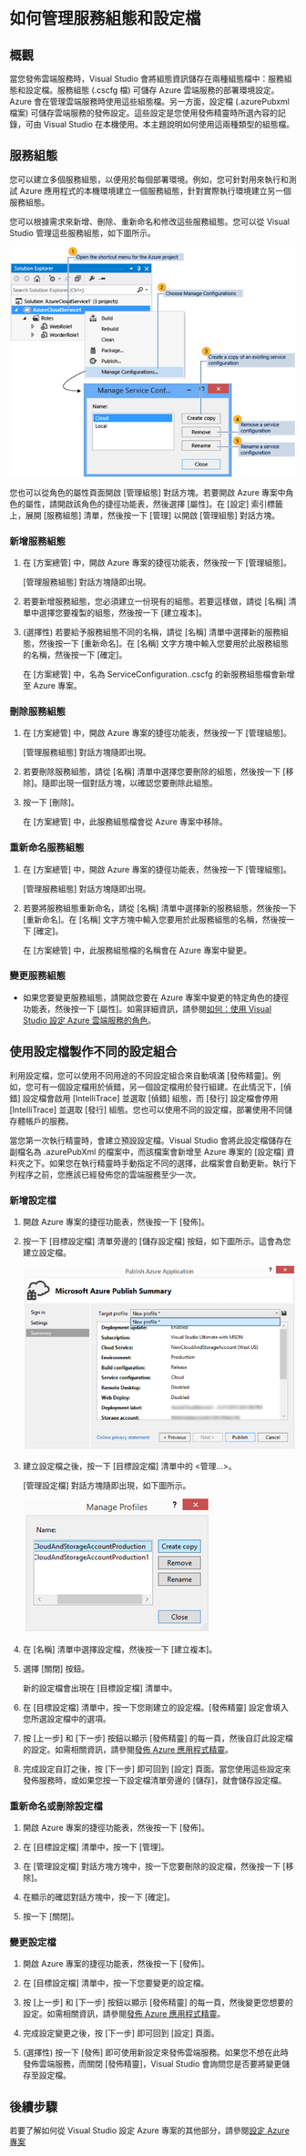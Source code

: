 <properties
   pageTitle="如何管理服務組態和設定檔"
   description="了解如何使用服務組態和設定檔組態檔案 | 其儲存部署環境的設定及雲端服務的發佈設定。"
   services="visual-studio-online"
   documentationCenter="na"
   authors="kempb"
   manager="douge"
   editor="tglee" />
<tags
   ms.service="multiple"
   ms.devlang="dotnet"
   ms.topic="article"
   ms.tgt_pltfrm="na"
   ms.workload="multiple"
   ms.date="08/13/2015"
   ms.author="kempb" />

# 如何管理服務組態和設定檔

## 概觀

當您發佈雲端服務時，Visual Studio 會將組態資訊儲存在兩種組態檔中：服務組態和設定檔。服務組態 (.cscfg 檔) 可儲存 Azure 雲端服務的部署環境設定。Azure 會在管理雲端服務時使用這些組態檔。另一方面，設定檔 (.azurePubxml 檔案) 可儲存雲端服務的發佈設定。這些設定是您使用發佈精靈時所選內容的記錄，可由 Visual Studio 在本機使用。本主題說明如何使用這兩種類型的組態檔。

## 服務組態

您可以建立多個服務組態，以便用於每個部署環境。例如，您可針對用來執行和測試 Azure 應用程式的本機環境建立一個服務組態，針對實際執行環境建立另一個服務組態。

您可以根據需求來新增、刪除、重新命名和修改這些服務組態。您可以從 Visual Studio 管理這些服務組態，如下圖所示。

![管理服務組態](./media/vs-azure-tools-service-configurations-and-profiles-how-to-manage/manage-service-config.png)

您也可以從角色的屬性頁面開啟 [管理組態] 對話方塊。若要開啟 Azure 專案中角色的屬性，請開啟該角色的捷徑功能表，然後選擇 [屬性]。在 [設定] 索引標籤上，展開 [服務組態] 清單，然後按一下 [管理] 以開啟 [管理組態] 對話方塊。

### 新增服務組態

1. 在 [方案總管] 中，開啟 Azure 專案的捷徑功能表，然後按一下 [管理組態]。

    [管理服務組態] 對話方塊隨即出現。

1. 若要新增服務組態，您必須建立一份現有的組態。若要這樣做，請從 [名稱] 清單中選擇您要複製的組態，然後按一下 [建立複本]。

1. (選擇性) 若要給予服務組態不同的名稱，請從 [名稱] 清單中選擇新的服務組態，然後按一下 [重新命名]。在 [名稱] 文字方塊中輸入您要用於此服務組態的名稱，然後按一下 [確定]。

    在 [方案總管] 中，名為 ServiceConfiguration.<New Name>.cscfg 的新服務組態檔會新增至 Azure 專案。


### 刪除服務組態

1. 在 [方案總管] 中，開啟 Azure 專案的捷徑功能表，然後按一下 [管理組態]。

    [管理服務組態] 對話方塊隨即出現。

1. 若要刪除服務組態，請從 [名稱] 清單中選擇您要刪除的組態，然後按一下 [移除]。隨即出現一個對話方塊，以確認您要刪除此組態。

1. 按一下 [刪除]。

     在 [方案總管] 中，此服務組態檔會從 Azure 專案中移除。


### 重新命名服務組態

1. 在 [方案總管] 中，開啟 Azure 專案的捷徑功能表，然後按一下 [管理組態]。

    [管理服務組態] 對話方塊隨即出現。

1. 若要將服務組態重新命名，請從 [名稱] 清單中選擇新的服務組態，然後按一下 [重新命名]。在 [名稱] 文字方塊中輸入您要用於此服務組態的名稱，然後按一下 [確定]。

    在 [方案總管] 中，此服務組態檔的名稱會在 Azure 專案中變更。

### 變更服務組態

- 如果您要變更服務組態，請開啟您要在 Azure 專案中變更的特定角色的捷徑功能表，然後按一下 [屬性]。如需詳細資訊，請參閱[如何：使用 Visual Studio 設定 Azure 雲端服務的角色](https://msdn.microsoft.com/library/azure/hh369931.aspx)。

## 使用設定檔製作不同的設定組合

利用設定檔，您可以使用不同用途的不同設定組合來自動填滿 [發佈精靈]。例如，您可有一個設定檔用於偵錯，另一個設定檔用於發行組建。在此情況下，[偵錯] 設定檔會啟用 [IntelliTrace] 並選取 [偵錯] 組態，而 [發行] 設定檔會停用 [IntelliTrace] 並選取 [發行] 組態。您也可以使用不同的設定檔，部署使用不同儲存體帳戶的服務。

當您第一次執行精靈時，會建立預設設定檔。Visual Studio 會將此設定檔儲存在副檔名為 .azurePubXml 的檔案中，而該檔案會新增至 Azure 專案的 [設定檔] 資料夾之下。如果您在執行精靈時手動指定不同的選擇，此檔案會自動更新。執行下列程序之前，您應該已經發佈您的雲端服務至少一次。

### 新增設定檔

1. 開啟 Azure 專案的捷徑功能表，然後按一下 [發佈]。

1. 按一下 [目標設定檔] 清單旁邊的 [儲存設定檔] 按鈕，如下圖所示。這會為您建立設定檔。

    ![建立新的設定檔](./media/vs-azure-tools-service-configurations-and-profiles-how-to-manage/create-new-profile.png)

1. 建立設定檔之後，按一下 [目標設定檔] 清單中的 <管理...>。

    [管理設定檔] 對話方塊隨即出現，如下圖所示。

    ![管理設定檔對話方塊](./media/vs-azure-tools-service-configurations-and-profiles-how-to-manage/manage-profiles.png)

1. 在 [名稱] 清單中選擇設定檔，然後按一下 [建立複本]。

1. 選擇 [關閉] 按鈕。

    新的設定檔會出現在 [目標設定檔] 清單中。

1. 在 [目標設定檔] 清單中，按一下您剛建立的設定檔。[發佈精靈] 設定會填入您所選設定檔中的選項。

1. 按 [上一步] 和 [下一步] 按鈕以顯示 [發佈精靈] 的每一頁，然後自訂此設定檔的設定。如需相關資訊，請參閱[發佈 Azure 應用程式精靈](http://go.microsoft.com/fwlink/p/?LinkID=623085)。

1. 完成設定自訂之後，按 [下一步] 即可回到 [設定] 頁面。當您使用這些設定來發佈服務時，或如果您按一下設定檔清單旁邊的 [儲存]，就會儲存設定檔。

### 重新命名或刪除設定檔

1. 開啟 Azure 專案的捷徑功能表，然後按一下 [發佈]。

1. 在 [目標設定檔] 清單中，按一下 [管理]。

1. 在 [管理設定檔] 對話方塊方塊中，按一下您要刪除的設定檔，然後按一下 [移除]。

1. 在顯示的確認對話方塊中，按一下 [確定]。

1. 按一下 [關閉]。

### 變更設定檔

1. 開啟 Azure 專案的捷徑功能表，然後按一下 [發佈]。

1. 在 [目標設定檔] 清單中，按一下您要變更的設定檔。

1. 按 [上一步] 和 [下一步] 按鈕以顯示 [發佈精靈] 的每一頁，然後變更您想要的設定。如需相關資訊，請參閱[發佈 Azure 應用程式精靈](http://go.microsoft.com/fwlink/p/?LinkID=623085)。

1. 完成設定變更之後，按 [下一步] 即可回到 [設定] 頁面。

1. (選擇性) 按一下 [發佈] 即可使用新設定來發佈雲端服務。如果您不想在此時發佈雲端服務，而關閉 [發佈精靈]，Visual Studio 會詢問您是否要將變更儲存至設定檔。

## 後續步驟

若要了解如何從 Visual Studio 設定 Azure 專案的其他部分，請參閱[設定 Azure 專案](http://go.microsoft.com/fwlink/p/?LinkID=623075)

<!---HONumber=Sept15_HO3-->